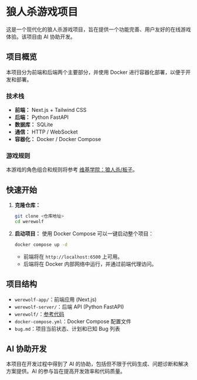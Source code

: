 # 狼人杀游戏项目

这是一个现代化的狼人杀游戏项目，旨在提供一个功能完善、用户友好的在线游戏体验。该项目由 AI 协助开发。

## 项目概览

本项目分为前端和后端两个主要部分，并使用 Docker 进行容器化部署，以便于开发和部署。

### 技术栈

- **前端：** Next.js + Tailwind CSS
- **后端：** Python FastAPI
- **数据库：** SQLite
- **通信：** HTTP / WebSocket
- **容器化：** Docker / Docker Compose

### 游戏规则

本游戏的角色组合和规则将参考 [维基学院：狼人杀/板子](https://zh.m.wikiversity.org/zh-sg/%E7%8B%BC%E4%BA%BA%E6%AE%BA/%E6%9D%BF%E5%AD%90)。

## 快速开始

1. **克隆仓库：**
   ```bash
   git clone <仓库地址>
   cd werewolf
   ```

2. **启动项目：**
   使用 Docker Compose 可以一键启动整个项目：
   ```bash
   docker compose up -d
   ```

   - 前端将在 `http://localhost:6500` 上可用。
   - 后端将在 Docker 内部网络中运行，并通过前端代理访问。

## 项目结构

- `werewolf-app/`：前端应用 (Next.js)
- `werewolf-server/`：后端 API (Python FastAPI)
- `werewolf/`：[参考代码](https://github.com/xiong35/werewolf)
- `docker-compose.yml`：Docker Compose 配置文件
- `bug.md`：项目当前状态、计划和已知 Bug 列表

## AI 协助开发

本项目在开发过程中得到了 AI 的协助，包括但不限于代码生成、问题诊断和解决方案提供。AI 的参与旨在提高开发效率和代码质量。
